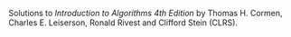 Solutions to *Introduction to Algorithms 4th Edition* by Thomas H. Cormen, Charles E. Leiserson, Ronald Rivest and Clifford Stein (CLRS).